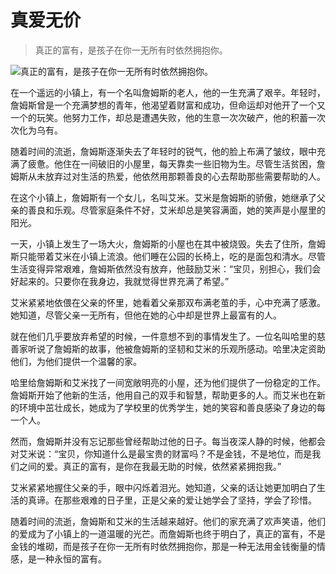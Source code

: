 # 真爱无价
> 真正的富有，是孩子在你一无所有时依然拥抱你。


![真正的富有，是孩子在你一无所有时依然拥抱你。](/images/62ed0f1a5fd34e30b7b0e79e7197cf5f.jpg)

在一个遥远的小镇上，有一个名叫詹姆斯的老人，他的一生充满了艰辛。年轻时，詹姆斯曾是一个充满梦想的青年，他渴望着财富和成功，但命运却对他开了一个又一个的玩笑。他努力工作，却总是遭遇失败，他的生意一次次破产，他的积蓄一次次化为乌有。

随着时间的流逝，詹姆斯逐渐失去了年轻时的锐气，他的脸上布满了皱纹，眼中充满了疲惫。他住在一间破旧的小屋里，每天靠卖一些旧物为生。尽管生活贫困，詹姆斯从未放弃过对生活的热爱，他依然用那颗善良的心去帮助那些需要帮助的人。

在这个小镇上，詹姆斯有一个女儿，名叫艾米。艾米是詹姆斯的骄傲，她继承了父亲的善良和乐观。尽管家庭条件不好，艾米却总是笑容满面，她的笑声是小屋里的阳光。

一天，小镇上发生了一场大火，詹姆斯的小屋也在其中被烧毁。失去了住所，詹姆斯只能带着艾米在小镇上流浪。他们睡在公园的长椅上，吃的是面包和清水。尽管生活变得异常艰难，詹姆斯依然没有放弃，他鼓励艾米：“宝贝，别担心，我们会好起来的。只要你在我身边，我就觉得世界充满了希望。”

艾米紧紧地依偎在父亲的怀里，她看着父亲那双布满老茧的手，心中充满了感激。她知道，尽管父亲一无所有，但他在她的心中却是世界上最富有的人。

就在他们几乎要放弃希望的时候，一件意想不到的事情发生了。一位名叫哈里的慈善家听说了詹姆斯的故事，他被詹姆斯的坚韧和艾米的乐观所感动。哈里决定资助他们，为他们提供一个温馨的家。

哈里给詹姆斯和艾米找了一间宽敞明亮的小屋，还为他们提供了一份稳定的工作。詹姆斯开始了他新的生活，他用自己的双手和智慧，帮助更多的人。而艾米也在新的环境中茁壮成长，她成为了学校里的优秀学生，她的笑容和善良感染了身边的每一个人。

然而，詹姆斯并没有忘记那些曾经帮助过他的日子。每当夜深人静的时候，他都会对艾米说：“宝贝，你知道什么是最宝贵的财富吗？不是金钱，不是地位，而是我们之间的爱。真正的富有，是你在我最无助的时候，依然紧紧拥抱我。”

艾米紧紧地握住父亲的手，眼中闪烁着泪光。她知道，父亲的话让她更加明白了生活的真谛。在那些艰难的日子里，正是父亲的爱让她学会了坚持，学会了珍惜。

随着时间的流逝，詹姆斯和艾米的生活越来越好。他们的家充满了欢声笑语，他们的爱成为了小镇上的一道温暖的光芒。而詹姆斯也终于明白了，真正的富有，不是金钱的堆砌，而是孩子在你一无所有时依然拥抱你，那是一种无法用金钱衡量的情感，是一种永恒的富有。